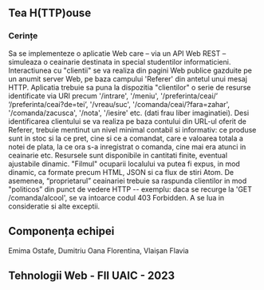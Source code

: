 ## Tea H(TTP)ouse
### Cerințe
Sa se implementeze o aplicatie Web care – via un API Web REST – simuleaza o ceainarie destinata in special studentilor 
informaticieni. Interactiunea cu "clientii" se va realiza din pagini Web publice gazduite pe un anumit server Web, 
pe baza campului 'Referer' din antetul unui mesaj HTTP. Aplicatia trebuie sa puna la dispozitia "clientilor" o serie 
de resurse identificate via URI precum '/intrare', '/meniu', '/preferinta/ceai/’ ‘/preferinta/ceai?de=tei’, '/vreau/suc', 
'/comanda/ceai/?fara=zahar', '/comanda/zacusca', '/nota', '/iesire' etc. (dati frau liber imaginatiei). Desi identificarea 
clientului se va realiza pe baza contului din URL-ul oferit de Referer, trebuie mentinut un nivel minimal contabil si 
informativ: ce produse sunt in stoc si la ce pret, cine si ce a comandat, care e valoarea totala a notei de plata, la ce 
ora s-a inregistrat o comanda, cine mai era atunci in ceainarie etc. Resursele sunt disponibile in cantitati finite, 
eventual ajustabile dinamic. "Filmul" ocuparii localului va putea fi expus, in mod dinamic, ca formate precum HTML, JSON 
si ca flux de stiri Atom. De asemenea, “proprietarul” ceainariei trebuie sa raspunda clientilor in mod "politicos” din 
punct de vedere HTTP -- exemplu: daca se recurge la 'GET /comanda/alcool', se va intoarce codul 403 Forbidden. A se lua 
in consideratie si alte exceptii.

Componența echipei
-- 
Emima Ostafe, Dumitriu Oana Florentina, Vlaișan Flavia

Tehnologii Web - FII UAIC - 2023
---




